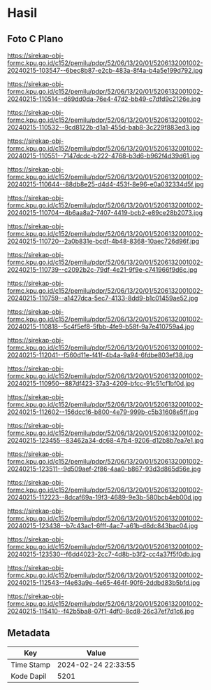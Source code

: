 # Hasil

## Foto C Plano

https://sirekap-obj-formc.kpu.go.id/c152/pemilu/pdpr/52/06/13/20/01/5206132001002-20240215-103547--6bec8b87-e2cb-483a-8f4a-b4a5e199d792.jpg

https://sirekap-obj-formc.kpu.go.id/c152/pemilu/pdpr/52/06/13/20/01/5206132001002-20240215-110514--d69dd0da-76e4-47d2-bb49-c7dfd9c2126e.jpg

https://sirekap-obj-formc.kpu.go.id/c152/pemilu/pdpr/52/06/13/20/01/5206132001002-20240215-110532--9cd8122b-d1a1-455d-bab8-3c229f883ed3.jpg

https://sirekap-obj-formc.kpu.go.id/c152/pemilu/pdpr/52/06/13/20/01/5206132001002-20240215-110551--7147dcdc-b222-4768-b3d6-b962f4d39d61.jpg

https://sirekap-obj-formc.kpu.go.id/c152/pemilu/pdpr/52/06/13/20/01/5206132001002-20240215-110644--88db8e25-d4d4-453f-8e96-e0a032334d5f.jpg

https://sirekap-obj-formc.kpu.go.id/c152/pemilu/pdpr/52/06/13/20/01/5206132001002-20240215-110704--4b6aa8a2-7407-4419-bcb2-e89ce28b2073.jpg

https://sirekap-obj-formc.kpu.go.id/c152/pemilu/pdpr/52/06/13/20/01/5206132001002-20240215-110720--2a0b831e-bcdf-4b48-8368-10aec726d96f.jpg

https://sirekap-obj-formc.kpu.go.id/c152/pemilu/pdpr/52/06/13/20/01/5206132001002-20240215-110739--c2092b2c-79df-4e21-9f9e-c741966f9d6c.jpg

https://sirekap-obj-formc.kpu.go.id/c152/pemilu/pdpr/52/06/13/20/01/5206132001002-20240215-110759--a1427dca-5ec7-4133-8dd9-b1c01459ae52.jpg

https://sirekap-obj-formc.kpu.go.id/c152/pemilu/pdpr/52/06/13/20/01/5206132001002-20240215-110818--5c4f5ef8-5fbb-4fe9-b58f-9a7e410759a4.jpg

https://sirekap-obj-formc.kpu.go.id/c152/pemilu/pdpr/52/06/13/20/01/5206132001002-20240215-112041--f560d11e-f41f-4b4a-9a94-6fdbe803ef38.jpg

https://sirekap-obj-formc.kpu.go.id/c152/pemilu/pdpr/52/06/13/20/01/5206132001002-20240215-110950--887df423-37a3-4209-bfcc-91c51cf1bf0d.jpg

https://sirekap-obj-formc.kpu.go.id/c152/pemilu/pdpr/52/06/13/20/01/5206132001002-20240215-112602--156dcc16-b800-4e79-999b-c5b31608e5ff.jpg

https://sirekap-obj-formc.kpu.go.id/c152/pemilu/pdpr/52/06/13/20/01/5206132001002-20240215-123455--83462a34-dc68-47b4-9206-d12b8b7ea7e1.jpg

https://sirekap-obj-formc.kpu.go.id/c152/pemilu/pdpr/52/06/13/20/01/5206132001002-20240215-123511--9d509aef-2f86-4aa0-b867-93d3d865d56e.jpg

https://sirekap-obj-formc.kpu.go.id/c152/pemilu/pdpr/52/06/13/20/01/5206132001002-20240215-112223--8dcaf69a-19f3-4689-9e3b-580bcb4eb00d.jpg

https://sirekap-obj-formc.kpu.go.id/c152/pemilu/pdpr/52/06/13/20/01/5206132001002-20240215-123438--b7c43ac1-6fff-4ac7-a61b-d8dc843bac04.jpg

https://sirekap-obj-formc.kpu.go.id/c152/pemilu/pdpr/52/06/13/20/01/5206132001002-20240215-123530--f6dd4023-2cc7-4d8b-b3f2-cc4a37f5f0db.jpg

https://sirekap-obj-formc.kpu.go.id/c152/pemilu/pdpr/52/06/13/20/01/5206132001002-20240215-112543--f4e63a9e-4e65-464f-90f6-2ddbd83b5bfd.jpg

https://sirekap-obj-formc.kpu.go.id/c152/pemilu/pdpr/52/06/13/20/01/5206132001002-20240215-115410--f42b5ba8-07f1-4df0-8cd8-26c37ef7d1c6.jpg


## Metadata

| Key        | Value               |
| ---------- | ------------------- |
| Time Stamp | 2024-02-24 22:33:55 |
| Kode Dapil | 5201                |



